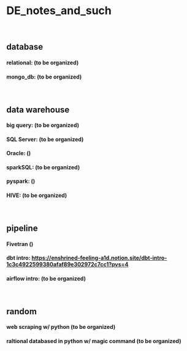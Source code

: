 # DE_notes_and_such
<br>

## database
#### relational: (to be organized)
#### mongo_db: (to be organized)
<br>

## data warehouse
#### big query: (to be organized)
#### SQL Server: (to be organized)
#### Oracle: ()
#### sparkSQL: (to be organized)
#### pyspark: ()
#### HIVE: (to be organized)
<br>

## pipeline
#### Fivetran ()
#### dbt intro: https://enshrined-feeling-a1d.notion.site/dbt-intro-1c3c4922599380afaf89e302972c7cc1?pvs=4
#### airflow intro: (to be organized)
<br>

## random
#### web scraping w/ python (to be organized)
#### raltional databased in python w/ magic command (to be organized)
